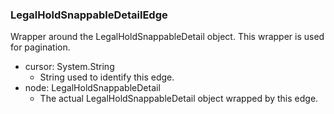 ### LegalHoldSnappableDetailEdge
Wrapper around the LegalHoldSnappableDetail object. This wrapper is used for pagination.

- cursor: System.String
  - String used to identify this edge.
- node: LegalHoldSnappableDetail
  - The actual LegalHoldSnappableDetail object wrapped by this edge.
